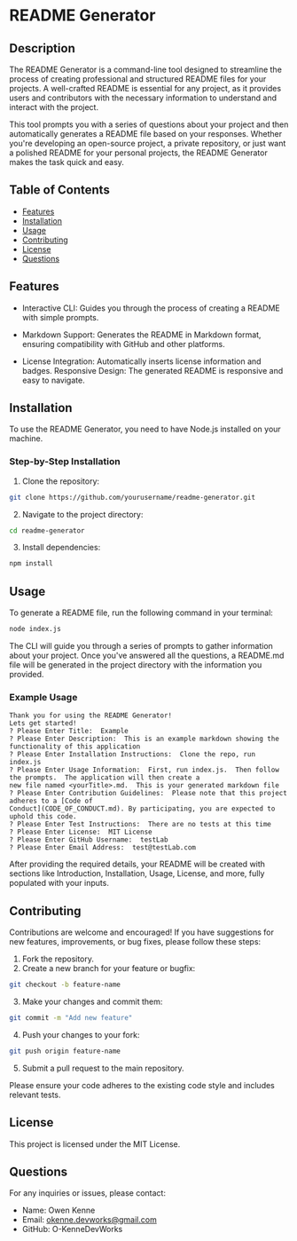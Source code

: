 # README Generator

## Description
The README Generator is a command-line tool designed to streamline the process of creating professional and structured README files for your projects. A well-crafted README is essential for any project, as it provides users and contributors with the necessary information to understand and interact with the project.

This tool prompts you with a series of questions about your project and then automatically generates a README file based on your responses. Whether you're developing an open-source project, a private repository, or just want a polished README for your personal projects, the README Generator makes the task quick and easy.

## Table of Contents
- [Features](#features)
- [Installation](#installation)
- [Usage](#usage)
- [Contributing](#contributing)
- [License](#license)
- [Questions](#questions)

## Features
- Interactive CLI: Guides you through the process of creating a README with simple prompts.

- Markdown Support: Generates the README in Markdown format, ensuring compatibility with GitHub and other platforms.

- License Integration: Automatically inserts license information and badges.
Responsive Design: The generated README is responsive and easy to navigate.

## Installation
To use the README Generator, you need to have Node.js installed on your machine.

### Step-by-Step Installation
1. Clone the repository:

```bash
git clone https://github.com/yourusername/readme-generator.git
```

2. Navigate to the project directory:

```bash
cd readme-generator
```

3. Install dependencies:

```bash
npm install
```

## Usage
To generate a README file, run the following command in your terminal:


```bash
node index.js
```

The CLI will guide you through a series of prompts to gather information about your project. Once you've answered all the questions, a README.md file will be generated in the project directory with the information you provided.

### Example Usage

```
Thank you for using the README Generator!
Lets get started!
? Please Enter Title:  Example
? Please Enter Description:  This is an example markdown showing the functionality of this application
? Please Enter Installation Instructions:  Clone the repo, run index.js
? Please Enter Usage Information:  First, run index.js.  Then follow the prompts.  The application will then create a
new file named <yourTitle>.md.  This is your generated markdown file
? Please Enter Contribution Guidelines:  Please note that this project adheres to a [Code of
Conduct](CODE_OF_CONDUCT.md). By participating, you are expected to uphold this code.
? Please Enter Test Instructions:  There are no tests at this time
? Please Enter License:  MIT License
? Please Enter GitHub Username:  testLab
? Please Enter Email Address:  test@testLab.com
```
After providing the required details, your README will be created with sections like Introduction, Installation, Usage, License, and more, fully populated with your inputs.

## Contributing
Contributions are welcome and encouraged! If you have suggestions for new features, improvements, or bug fixes, please follow these steps:

1. Fork the repository.
2. Create a new branch for your feature or bugfix:
```bash
git checkout -b feature-name
```

3. Make your changes and commit them:
```bash
git commit -m "Add new feature"
```

4. Push your changes to your fork:
```bash
git push origin feature-name
```

5. Submit a pull request to the main repository.

Please ensure your code adheres to the existing code style and includes relevant tests.

## License
This project is licensed under the MIT License.

## Questions
For any inquiries or issues, please contact:

- Name: Owen Kenne
- Email: <okenne.devworks@gmail.com>
- GitHub: O-KenneDevWorks
